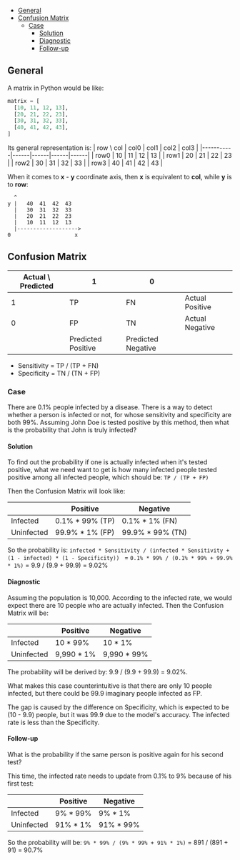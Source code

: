

- [General](#general)
- [Confusion Matrix](#confusion-matrix)
  - [Case](#case)
    - [Solution](#solution)
    - [Diagnostic](#diagnostic)
    - [Follow-up](#follow-up)


## General
A matrix in Python would be like:
```py
matrix = [
  [10, 11, 12, 13],
  [20, 21, 22, 23],
  [30, 31, 32, 33],
  [40, 41, 42, 43],
]
```

Its general representation is:
| row \ col | col0 | col1 | col2 | col3 |
|-----------|------|------|------|------|
| row0      | 10   | 11   | 12   | 13   |
| row1      | 20   | 21   | 22   | 23   |
| row2      | 30   | 31   | 32   | 33   |
| row3      | 40   | 41   | 42   | 43   |


When it comes to __x__ - __y__ coordinate axis, then __x__ is equivalent to __col__,
while __y__ is to __row__:
```
  ^
y |   40  41  42  43
  |   30  31  32  33
  |   20  21  22  23
  |   10  11  12  13
  |------------------->
0                    x
```

## Confusion Matrix
| Actual \ Predicted | 1                  | 0                  |                 |
|--------------------|--------------------|--------------------|-----------------|
| 1                  | TP                 | FN                 | Actual Positive |
| 0                  | FP                 | TN                 | Actual Negative |
|                    | Predicted Positive | Predicted Negative |                 |

- Sensitivity = TP / (TP + FN)
- Specificity = TN / (TN + FP)


### Case
There are 0.1% people infected by a disease. There is a way to detect whether a person is infected or not, for whose sensitivity and specificity are both 99%.
Assuming John Doe is tested positive by this method, then what is the probability that John is truly infected?

#### Solution
To find out the probability if one is actually infected when it's tested positive, what we need want to get is how many infected people tested positive among all infected people, which should be:
`TP / (TP + FP)`

Then the Confusion Matrix will look like:

|               | Positive          | Negative          |
| ---           | ---               | ---               |
| Infected      | 0.1% * 99% (TP)   | 0.1% * 1%   (FN)  |
| Uninfected    | 99.9% * 1% (FP)   | 99.9% * 99% (TN)  |

So the probability is:
`infected * Sensitivity / (infected * Sensitivity + (1 - infected) * (1 - Specificity)) `
= `0.1% * 99% / (0.1% * 99% + 99.9% * 1%)`
= 9.9 / (9.9 + 99.9)
= 9.02%

#### Diagnostic
Assuming the population is 10,000. According to the infected rate, we would expect there are 10 people who are actually infected. Then the Confusion Matrix will be:

|               | Positive      | Negative      |
| ---           | ---           | ---           |
| Infected      | 10 * 99%      | 10 * 1%       |
| Uninfected    | 9,990 * 1%    | 9,990 * 99%   |

The probability will be derived by: 9.9 / (9.9 + 99.9) = 9.02%.

What makes this case counterintuitive is that there are only 10 people infected, but there could be 99.9 imaginary people infected as FP.

The gap is caused by the difference on Specificity, which is expected to be (10 - 9.9) people, but it was 99.9 due to the model's accuracy.
The infected rate is less than the Specificity.

#### Follow-up
What is the probability if the same person is positive again for his second test?

This time, the infected rate needs to update from 0.1% to 9% because of his first test:

|               | Positive  | Negative  |
| ---           | ---       | ---       |
| Infected      | 9% * 99%  | 9% * 1%   |
| Uninfected    | 91% * 1%  | 91% * 99% |

So the probability will be:
`9% * 99% / (9% * 99% + 91% * 1%)`
= 891 / (891 + 91)
= 90.7%

